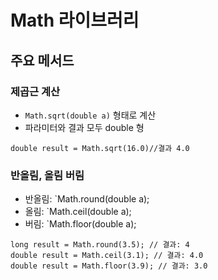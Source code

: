 # Math 라이브러리


## 주요 메서드

### 제곱근 계산
- `Math.sqrt(double a)` 형태로 계산
- 파라미터와 결과 모두 double 형
```
double result = Math.sqrt(16.0)//결과 4.0
```

### 반올림, 올림 버림
- 반올림: `Math.round(double a);
- 올림: `Math.ceil(double a);
- 버림: `Math.floor(double a);
```
long result = Math.round(3.5); // 결과: 4
double result = Math.ceil(3.1); // 결과: 4.0
double result = Math.floor(3.9); // 결과: 3.0
```





